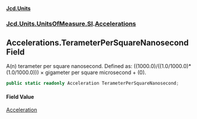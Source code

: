 #### [Jcd.Units](index.md 'index')
### [Jcd.Units.UnitsOfMeasure.SI](Jcd.Units.UnitsOfMeasure.SI.md 'Jcd.Units.UnitsOfMeasure.SI').[Accelerations](Accelerations.md 'Jcd.Units.UnitsOfMeasure.SI.Accelerations')

## Accelerations.TerameterPerSquareNanosecond Field

A(n) terameter per square nanosecond. Defined as: ((1000.0)/((1.0/1000.0)*(1.0/1000.0))) × gigameter per square microsecond + (0).

```csharp
public static readonly Acceleration TerameterPerSquareNanosecond;
```

#### Field Value
[Acceleration](Acceleration.md 'Jcd.Units.UnitTypes.Acceleration')